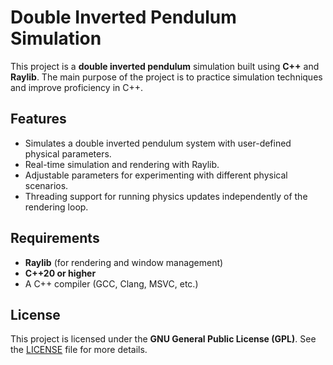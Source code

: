 # Double Inverted Pendulum Simulation

This project is a **double inverted pendulum** simulation built using **C++** and **Raylib**. The main purpose of the project is to practice simulation techniques and improve proficiency in C++.

## Features

- Simulates a double inverted pendulum system with user-defined physical parameters.
- Real-time simulation and rendering with Raylib.
- Adjustable parameters for experimenting with different physical scenarios.
- Threading support for running physics updates independently of the rendering loop.

## Requirements

- **Raylib** (for rendering and window management)
- **C++20 or higher**
- A C++ compiler (GCC, Clang, MSVC, etc.)

## License

This project is licensed under the **GNU General Public License (GPL)**. See the [LICENSE](LICENSE) file for more details.
